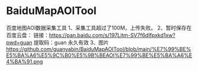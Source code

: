 # BaiduMapAOITool
百度地图AOI数据采集工具
1、采集工具超过了100M，上传失败。
2、暂时保存在百度云盘：
链接：https://pan.baidu.com/s/197Ljtm-SV7f6dIfpxkd1xw?pwd=guan 
提取码：guan
永久有效
3、图片
https://github.com/guanyabin/BaiduMapAOITool/blob/main/%E7%99%BE%E5%BA%A6%E5%9C%B0%E5%9B%BEAOI%E7%99%BE%E5%BA%A6%E4%BA%91.png
